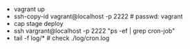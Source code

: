 * vagrant up
* ssh-copy-id vagrant@localhost -p 2222 # passwd: vagrant
* cap stage deploy
* ssh vargrant@localhost -p 2222 "ps -ef | grep cron-job"
* tail -f log/* # check ./log/cron.log
